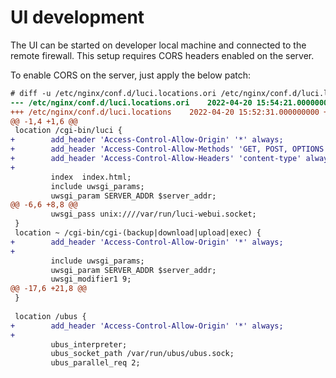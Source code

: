 # UI development

The UI can be started on developer local machine and connected to the remote firewall.
This setup requires CORS headers enabled on the server.

To enable CORS on the server, just apply the below patch:
```diff
# diff -u /etc/nginx/conf.d/luci.locations.ori /etc/nginx/conf.d/luci.locations
--- /etc/nginx/conf.d/luci.locations.ori    2022-04-20 15:54:21.000000000 +0000
+++ /etc/nginx/conf.d/luci.locations    2022-04-20 15:52:31.000000000 +0000
@@ -1,4 +1,6 @@
 location /cgi-bin/luci {
+        add_header 'Access-Control-Allow-Origin' '*' always;
+        add_header 'Access-Control-Allow-Methods' 'GET, POST, OPTIONS' always;
+        add_header 'Access-Control-Allow-Headers' 'content-type' always;
+
         index  index.html;
         include uwsgi_params;
         uwsgi_param SERVER_ADDR $server_addr;
@@ -6,6 +8,8 @@
         uwsgi_pass unix:////var/run/luci-webui.socket;
 }
 location ~ /cgi-bin/cgi-(backup|download|upload|exec) {
+        add_header 'Access-Control-Allow-Origin' '*' always;
+
         include uwsgi_params;
         uwsgi_param SERVER_ADDR $server_addr;
         uwsgi_modifier1 9;
@@ -17,6 +21,8 @@
 }
 
 location /ubus {
+        add_header 'Access-Control-Allow-Origin' '*' always;
+
         ubus_interpreter;
         ubus_socket_path /var/run/ubus/ubus.sock;
         ubus_parallel_req 2;
```
